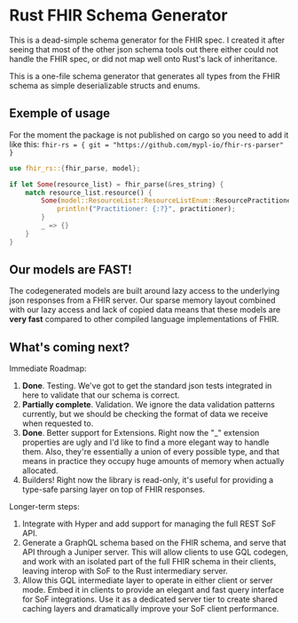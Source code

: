 # Rust FHIR Schema Generator

This is a dead-simple schema generator for the FHIR spec. I created it after seeing that most of the other json schema tools out there either could not handle the FHIR spec, or did not map well onto Rust's lack of inheritance.

This is a one-file schema generator that generates all types from the FHIR schema as simple deserializable structs and enums.

## Exemple of usage
For the moment the package is not published on cargo so you need to add it like this: `fhir-rs = { git = "https://github.com/mypl-io/fhir-rs-parser" }`

```rs
use fhir_rs::{fhir_parse, model};

if let Some(resource_list) = fhir_parse(&res_string) {
    match resource_list.resource() {
        Some(model::ResourceList::ResourceListEnum::ResourcePractitioner(practitioner)) => {
            println!("Practitioner: {:?}", practitioner);
        }
        _ => {}
    }
}

```

## Our models are FAST!

The codegenerated models are built around lazy access to the underlying json responses from a FHIR server. Our sparse memory layout combined with our lazy access and lack of copied data means that these models are **very fast** compared to other compiled language implementations of FHIR. 

## What's coming next?

Immediate Roadmap:

1. **Done**. Testing. We've got to get the standard json tests integrated in here to validate that our schema is correct.
2. **Partially complete**. Validation. We ignore the data validation patterns currently, but we should be checking the format of data we receive when requested to.
3. **Done**. Better support for Extensions. Right now the "_" extension properties are ugly and I'd like to find a more elegant way to handle them. Also, they're essentially a union of every possible type, and that means in practice they occupy huge amounts of memory when actually allocated.
4. Builders! Right now the library is read-only, it's useful for providing a type-safe parsing layer on top of FHIR responses.

Longer-term steps:
1. Integrate with Hyper and add support for managing the full REST SoF API.
2. Generate a GraphQL schema based on the FHIR schema, and serve that API through a Juniper server. This will allow clients to use GQL codegen, and work with an isolated part of the full FHIR schema in their clients, leaving interop with SoF to the Rust intermediary server.
3. Allow this GQL intermediate layer to operate in either client or server mode. Embed it in clients to provide an elegant and fast query interface for SoF integrations. Use it as a dedicated server tier to create shared caching layers and dramatically improve your SoF client performance.
